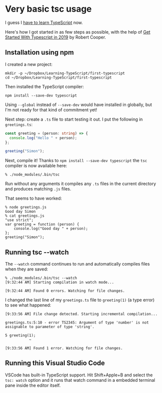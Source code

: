 # Very basic tsc usage

I guess I [have to learn TypeScript](https://twitter.com/simonw/status/1302517496767938561) now.

Here's how I got started in as few steps as possible, with the help of [Get Started With Typescript in 2019](https://www.robertcooper.me/get-started-with-typescript-in-2019) by Robert Cooper.

## Installation using npm

I created a new project:

    mkdir -p ~/Dropbox/Learning-TypeScript/first-typescript
    cd ~/Dropbox/Learning-TypeScript/first-typescript

Then installed the TypeScript compiler:

    npm install --save-dev typescript

Using `--global` instead of `--save-dev` would have installed in globally, but I'm not ready for that kind of commitment yet!

Next step: create a `.ts` file to start testing it out. I put the following in `greetings.ts`:

```typescript
const greeting = (person: string) => {
  console.log("Hello " + person);
};

greeting("Simon");
```

Next, compile it! Thanks to `npm install --save-dev typescript` the `tsc` compiler is now available here:

    % ./node_modules/.bin/tsc

Run without any arguments it compiles any `.ts` files in the current directory and produces matching `.js` files.

That seems to have worked:

    % node greetings.js 
    Good day Simon
    % cat greetings.js
    "use strict";
    var greeting = function (person) {
        console.log("Good day " + person);
    };
    greeting("Simon");

## Running tsc --watch

The `--watch` command continues to run and automatically compiles files when they are saved:

    % ./node_modules/.bin/tsc --watch
    [9:32:44 AM] Starting compilation in watch mode...

    [9:32:44 AM] Found 0 errors. Watching for file changes.

I changed the last line of my `greetings.ts` file to `greeting(1)` (a type error) to see what happened:

    [9:33:56 AM] File change detected. Starting incremental compilation...

    greetings.ts:5:10 - error TS2345: Argument of type 'number' is not assignable to parameter of type 'string'.

    5 greeting(1);
               ~

    [9:33:56 AM] Found 1 error. Watching for file changes.

## Running this Visual Studio Code

VSCode has built-in TypeScript support. Hit Shift+Apple+B and select the `tsc: watch` option and it runs that watch command in a embedded terminal pane inside the editor itself.
